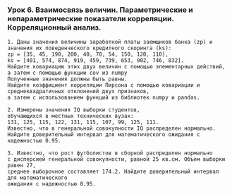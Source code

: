### Урок 6. Взаимосвязь величин. Параметрические и непараметрические показатели корреляции. Корреляционный анализ.

    1. Даны значения величины заработной платы заемщиков банка (zp) и значения их поведенческого кредитного скоринга (ks):
    zp = [35, 45, 190, 200, 40, 70, 54, 150, 120, 110],
    ks = [401, 574, 874, 919, 459, 739, 653, 902, 746, 832].
    Найдите ковариацию этих двух величин с помощью элементарных действий, а затем с помощью функции cov из numpy
    Полученные значения должны быть равны.
    Найдите коэффициент корреляции Пирсона с помощью ковариации и среднеквадратичных отклонений двух признаков,
    а затем с использованием функций из библиотек numpy и pandas.

    2. Измерены значения IQ выборки студентов,
    обучающихся в местных технических вузах:
    131, 125, 115, 122, 131, 115, 107, 99, 125, 111.
    Известно, что в генеральной совокупности IQ распределен нормально.
    Найдите доверительный интервал для математического ожидания с надежностью 0.95.

    3. Известно, что рост футболистов в сборной распределен нормально
    с дисперсией генеральной совокупности, равной 25 кв.см. Объем выборки равен 27,
    среднее выборочное составляет 174.2. Найдите доверительный интервал для математического
    ожидания с надежностью 0.95.


